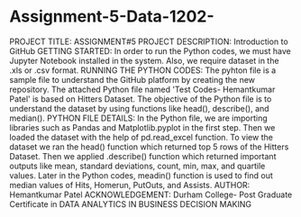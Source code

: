 # Assignment-5-Data-1202-
PROJECT TITLE: ASSIGNMENT#5
PROJECT DESCRIPTION: Introduction to GitHub
GETTING STARTED:
In order to run the Python codes, we must have Jupyter Notebook installed in the system. 
Also, we require dataset in the .xls or .csv format.
RUNNING THE PYTHON CODES:
The pyhton file is a sample file to understand the GitHub platform by creating the new repository.
The attached Python file named 'Test Codes- Hemantkumar Patel' is based on Hitters Dataset. 
The objective of the Python file is to understand the dataset by using functions like head(), describe(), and median().
PYTHON FILE DETAILS:
In the Python file, we are importing libraries such as Pandas and Matplotlib.pyplot in the first step.
Then we loaded the dataset with the help of pd.read_excel function.
To view the dataset we ran the head() function which returned top 5 rows of the Hitters Dataset.
Then we applied .describe() function which returned important outputs like mean, standard deviations, count, min, max, and quartile values.
Later in the Python codes, meadin() function is used to find out median values of Hits, Homerun, PutOuts, and Assists.
AUTHOR: Hemantkumar Patel
ACKNOWLEDGEMENT:
Durham College- Post Graduate Certificate in DATA ANALYTICS IN BUSINESS DECISION MAKING
